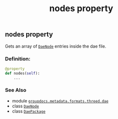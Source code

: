 ﻿---
title: nodes property
second_title: GroupDocs.Metadata for Python via .NET API References
description: 
type: docs
url: /python-net/groupdocs.metadata.formats.threed.dae/daepackage/nodes/
is_root: false
weight: 180
---

## nodes property


Gets an array of [`DaeNode`](/metadata/python-net/groupdocs.metadata.formats.threed.dae/daenode) entries inside the dae file.
### Definition:
```python
@property
def nodes(self):
    ...
```

### See Also
* module [`groupdocs.metadata.formats.threed.dae`](../../)
* class [`DaeNode`](/metadata/python-net/groupdocs.metadata.formats.threed.dae/daenode)
* class [`DaePackage`](/metadata/python-net/groupdocs.metadata.formats.threed.dae/daepackage)
